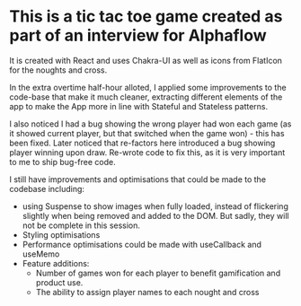 # This is a tic tac toe game created as part of an interview for Alphaflow

It is created with React and uses Chakra-UI as well as icons from FlatIcon for the noughts and cross. 

In the extra overtime half-hour alloted, I applied some improvements to the code-base that make it much cleaner, extracting different elements of the app to make the App more in line with Stateful and Stateless patterns. 


I also noticed I had a bug showing the wrong player had won each game (as it showed current player, but that switched when the game won) - this has been fixed. Later noticed that re-factors here introduced a bug showing player winning upon draw. Re-wrote code to fix this, as it is very important to me to ship bug-free code.

I still have improvements and optimisations that could be made to the codebase including: 
- using Suspense to show images when fully loaded, instead of flickering slightly when being removed and added to the DOM. But sadly, they will not be complete in this session. 
- Styling optimisations 
- Performance optimisations could be made with useCallback and useMemo
- Feature additions: 
    - Number of games won for each player to benefit gamification and product use.
    - The ability to assign player names to each nought and cross